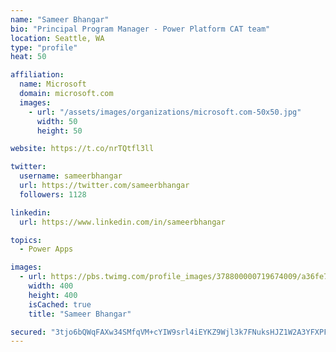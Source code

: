 ```yaml
---
name: "Sameer Bhangar"
bio: "Principal Program Manager - Power Platform CAT team"
location: Seattle, WA
type: "profile"
heat: 50

affiliation:
  name: Microsoft
  domain: microsoft.com
  images:
    - url: "/assets/images/organizations/microsoft.com-50x50.jpg"
      width: 50
      height: 50

website: https://t.co/nrTQtfl3ll

twitter:
  username: sameerbhangar
  url: https://twitter.com/sameerbhangar
  followers: 1128

linkedin:
  url: https://www.linkedin.com/in/sameerbhangar

topics:
  - Power Apps

images:
  - url: https://pbs.twimg.com/profile_images/378800000719674009/a36fe7ddfab1778b76e5793772e43798_400x400.jpeg
    width: 400
    height: 400
    isCached: true
    title: "Sameer Bhangar"

secured: "3tjo6bQWqFAXw34SMfqVM+cYIW9srl4iEYKZ9Wjl3k7FNuksHJZ1W2A3YFXPFTVHFq90xOWEWK4BVeWVwRlCIhu7s95Js4Qhia/yvpzF+8ymSgO+1dROIFe8JtTRXsHJ9IcOv3TlTt7VbIZcK79zU+5amENb+3j+boq5osnsMEypsH0Nk6aWn3+d2nOvSsyvhMdCcTVvyWR/8o1pNJ7Wr+oixynZsEpdM0yX7B5U7y1/KdAU20JHZsL7z3n5w4pa5NBoOtfSWl8mXA4jq5eHb63BfARz2aKcY4oqBL9Bc1IKLTXLDnbvNZ0KdJ7d/RKRAmz2NtYGuSdYDBCw35LyMSaIVBYUTgB58R4QA0XvVtecMzorA/Zcp4Xxnax+NihsUf8jx1QRxF2/LGaWMwlIIrpzZRw5hOb1j2pSb/lDrwg=;pmQ0dAOO7kpbm1kn/N1DcA=="
---
```


